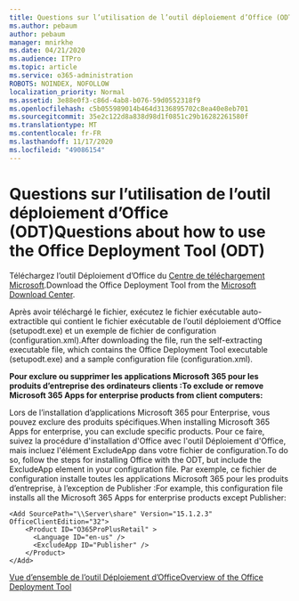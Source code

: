 ```yaml
---
title: Questions sur l’utilisation de l’outil déploiement d’Office (ODT)
ms.author: pebaum
author: pebaum
manager: mnirkhe
ms.date: 04/21/2020
ms.audience: ITPro
ms.topic: article
ms.service: o365-administration
ROBOTS: NOINDEX, NOFOLLOW
localization_priority: Normal
ms.assetid: 3e88e0f3-c86d-4ab8-b076-59d0552318f9
ms.openlocfilehash: c5b055989014b464d3136895702c8ea40e8eb701
ms.sourcegitcommit: 35e2c122d8a838d98d1f0851c29b16282261580f
ms.translationtype: MT
ms.contentlocale: fr-FR
ms.lasthandoff: 11/17/2020
ms.locfileid: "49086154"
---
```

# <a name="questions-about-how-to-use-the-office-deployment-tool-odt"></a><span data-ttu-id="9575a-102">Questions sur l’utilisation de l’outil déploiement d’Office (ODT)</span><span class="sxs-lookup"><span data-stu-id="9575a-102">Questions about how to use the Office Deployment Tool (ODT)</span></span>

<span data-ttu-id="9575a-103">Téléchargez l’outil Déploiement d’Office du [Centre de téléchargement Microsoft](https://go.microsoft.com/fwlink/p/?LinkID=626065).</span><span class="sxs-lookup"><span data-stu-id="9575a-103">Download the Office Deployment Tool from the [Microsoft Download Center](https://go.microsoft.com/fwlink/p/?LinkID=626065).</span></span>
  
<span data-ttu-id="9575a-104">Après avoir téléchargé le fichier, exécutez le fichier exécutable auto-extractible qui contient le fichier exécutable de l’outil déploiement d’Office (setupodt.exe) et un exemple de fichier de configuration (configuration.xml).</span><span class="sxs-lookup"><span data-stu-id="9575a-104">After downloading the file, run the self-extracting executable file, which contains the Office Deployment Tool executable (setupodt.exe) and a sample configuration file (configuration.xml).</span></span>
  
 <span data-ttu-id="9575a-105">**Pour exclure ou supprimer les applications Microsoft 365 pour les produits d’entreprise des ordinateurs clients :**</span><span class="sxs-lookup"><span data-stu-id="9575a-105">**To exclude or remove Microsoft 365 Apps for enterprise products from client computers:**</span></span>
  
<span data-ttu-id="9575a-106">Lors de l’installation d’applications Microsoft 365 pour Enterprise, vous pouvez exclure des produits spécifiques.</span><span class="sxs-lookup"><span data-stu-id="9575a-106">When installing Microsoft 365 Apps for enterprise, you can exclude specific products.</span></span> <span data-ttu-id="9575a-107">Pour ce faire, suivez la procédure d'installation d'Office avec l'outil Déploiement d'Office, mais incluez l'élément ExcludeApp dans votre fichier de configuration.</span><span class="sxs-lookup"><span data-stu-id="9575a-107">To do so, follow the steps for installing Office with the ODT, but include the ExcludeApp element in your configuration file.</span></span> <span data-ttu-id="9575a-108">Par exemple, ce fichier de configuration installe toutes les applications Microsoft 365 pour les produits d’entreprise, à l’exception de Publisher :</span><span class="sxs-lookup"><span data-stu-id="9575a-108">For example, this configuration file installs all the Microsoft 365 Apps for enterprise products except Publisher:</span></span>
  
```
<Add SourcePath="\\Server\share" Version="15.1.2.3" OfficeClientEdition="32">
    <Product ID="O365ProPlusRetail" >
      <Language ID="en-us" />
      <ExcludeApp ID="Publisher" />
    </Product>
</Add>
```

[<span data-ttu-id="9575a-109">Vue d’ensemble de l’outil Déploiement d’Office</span><span class="sxs-lookup"><span data-stu-id="9575a-109">Overview of the Office Deployment Tool</span></span>](https://docs.microsoft.com/deployoffice/overview-office-deployment-tool)
  

